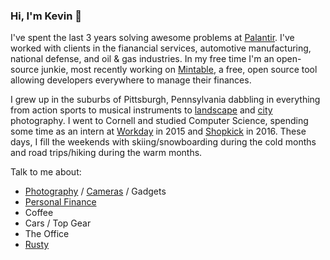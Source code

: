 ### Hi, I'm Kevin 👋

I've spent the last 3 years solving awesome problems at [Palantir](https://palantir.com). I've worked with clients in the fianancial services, automotive manufacturing, national defense, and oil & gas industries. In my free time I'm an open-source junkie, most recently working on [Mintable](https://github.com/kevinschaich/mintable), a free, open source tool allowing developers everywhere to manage their finances.

I grew up in the suburbs of Pittsburgh, Pennsylvania dabbling in everything from action sports to musical instruments to [landscape](https://instagram.com/kevinschaich) and [city](https://instagram.com/skyline.patrol) photography. I went to Cornell and studied Computer Science, spending some time as an intern at [Workday](https://workday.com) in 2015 and [Shopkick](https://shopkick.com) in 2016. These days, I fill the weekends with skiing/snowboarding during the cold months and road trips/hiking during the warm months.

Talk to me about:

- [Photography](https://instagram.com/kevinschaich) / [Cameras](https://instagram.com/kevinschaich) / Gadgets
- [Personal Finance](https://github.com/kevinschaich/mintable)
- Coffee
- Cars / Top Gear
- The Office
- [Rusty](https://kevinschaich.io/rusty.jpg)
